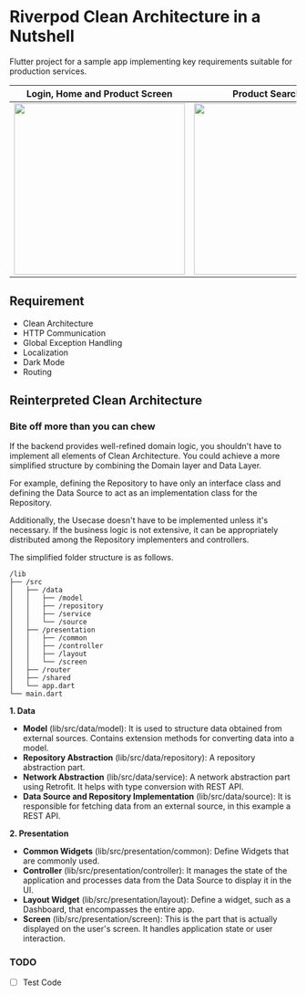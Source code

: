 # Riverpod Clean Architecture in a Nutshell

Flutter project for a sample app implementing key requirements suitable for production services.

|                                                            Login, Home and Product Screen                                                             |                                                                  Product Search Page                                                                  |
|:-----------------------------------------------------------------------------------------------------------------------------------------------------:|:-----------------------------------------------------------------------------------------------------------------------------------------------------:|
| <img src="https://github.com/parrottkim/riverpod_clean_architecture_in_a_nutshell/assets/83802425/b849427f-0fe7-4a7a-8e7b-abcd86999a37" width="300"/> | <img src="https://github.com/parrottkim/riverpod_clean_architecture_in_a_nutshell/assets/83802425/76931b31-e3dc-418b-80df-8a059992137e" width="300"/> |



## Requirement
- Clean Architecture
- HTTP Communication
- Global Exception Handling
- Localization
- Dark Mode
- Routing

## Reinterpreted Clean Architecture
### Bite off more than you can chew

If the backend provides well-refined domain logic, you shouldn't have to implement all elements of Clean Architecture. 
You could achieve a more simplified structure by combining the Domain layer and Data Layer.

For example, defining the Repository to have only an interface class 
and defining the Data Source to act as an implementation class for the Repository.

Additionally, the Usecase doesn't have to be implemented unless it's necessary.
If the business logic is not extensive, it can be appropriately distributed among the Repository implementers and controllers.

The simplified folder structure is as follows.

```
/lib
├── /src
│   ├── /data
│   │   ├── /model
│   │   ├── /repository
│   │   ├── /service
│   │   └── /source
│   ├── /presentation
│   │   ├── /common
│   │   ├── /controller
│   │   ├── /layout
│   │   └── /screen
│   ├── /router
│   ├── /shared
│   └── app.dart
└── main.dart
```

**1. Data**
- **Model** (lib/src/data/model): It is used to structure data obtained from external sources. Contains extension methods for converting data into a model.
- **Repository Abstraction** (lib/src/data/repository): A repository abstraction part.
- **Network Abstraction** (lib/src/data/service): A network abstraction part using Retrofit. It helps with type conversion with REST API.
- **Data Source and Repository Implementation** (lib/src/data/source): It is responsible for fetching data from an external source, in this example a REST API.

**2. Presentation**
- **Common Widgets** (lib/src/presentation/common): Define Widgets that are commonly used.
- **Controller** (lib/src/presentation/controller): It manages the state of the application and processes data from the Data Source to display it in the UI.
- **Layout Widget** (lib/src/presentation/layout): Define a widget, such as a Dashboard, that encompasses the entire app.
- **Screen** (lib/src/presentation/screen): This is the part that is actually displayed on the user's screen. It handles application state or user interaction.

### TODO
- [ ] Test Code